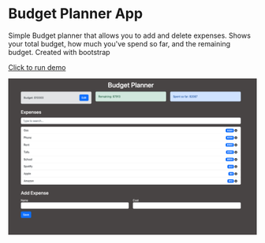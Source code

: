 # Budget Planner App

Simple Budget planner that allows you to add and delete expenses. Shows your total budget, how much you've spend so far, and the remaining budget. Created with bootstrap

[Click to run demo](https://budget-planner-appjh.web.app/)

![Budget App](./src/images/Screen%20Shot%202022-11-19%20at%204.45.43%20PM.png)
